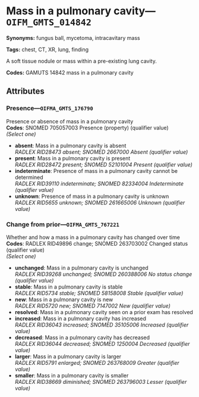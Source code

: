 # Mass in a pulmonary cavity—`OIFM_GMTS_014842`

**Synonyms:** fungus ball, mycetoma, intracavitary mass

**Tags:** chest, CT, XR, lung, finding

A soft tissue nodule or mass within a pre-existing lung cavity.

**Codes:** GAMUTS 14842 mass in a pulmonary cavity

## Attributes

### Presence—`OIFMA_GMTS_176790`

Presence or absence of mass in a pulmonary cavity  
**Codes**: SNOMED 705057003 Presence (property) (qualifier value)  
*(Select one)*

- **absent**: Mass in a pulmonary cavity is absent  
_RADLEX RID28473 absent; SNOMED 2667000 Absent (qualifier value)_
- **present**: Mass in a pulmonary cavity is present  
_RADLEX RID28472 present; SNOMED 52101004 Present (qualifier value)_
- **indeterminate**: Presence of mass in a pulmonary cavity cannot be determined  
_RADLEX RID39110 indeterminate; SNOMED 82334004 Indeterminate (qualifier value)_
- **unknown**: Presence of mass in a pulmonary cavity is unknown  
_RADLEX RID5655 unknown; SNOMED 261665006 Unknown (qualifier value)_

### Change from prior—`OIFMA_GMTS_767221`

Whether and how a mass in a pulmonary cavity has changed over time  
**Codes**: RADLEX RID49896 change; SNOMED 263703002 Changed status (qualifier value)  
*(Select one)*

- **unchanged**: Mass in a pulmonary cavity is unchanged  
_RADLEX RID39268 unchanged; SNOMED 260388006 No status change (qualifier value)_
- **stable**: Mass in a pulmonary cavity is stable  
_RADLEX RID5734 stable; SNOMED 58158008 Stable (qualifier value)_
- **new**: Mass in a pulmonary cavity is new  
_RADLEX RID5720 new; SNOMED 7147002 New (qualifier value)_
- **resolved**: Mass in a pulmonary cavity seen on a prior exam has resolved  
- **increased**: Mass in a pulmonary cavity has increased  
_RADLEX RID36043 increased; SNOMED 35105006 Increased (qualifier value)_
- **decreased**: Mass in a pulmonary cavity has decreased  
_RADLEX RID36044 decreased; SNOMED 1250004 Decreased (qualifier value)_
- **larger**: Mass in a pulmonary cavity is larger  
_RADLEX RID5791 enlarged; SNOMED 263768009 Greater (qualifier value)_
- **smaller**: Mass in a pulmonary cavity is smaller  
_RADLEX RID38669 diminished; SNOMED 263796003 Lesser (qualifier value)_